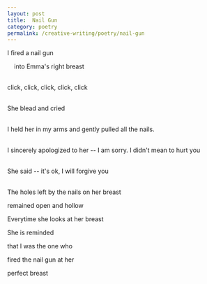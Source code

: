 ```yaml
---
layout: post
title:  Nail Gun
category: poetry
permalink: /creative-writing/poetry/nail-gun
---
```


I fired a nail gun

&nbsp;&nbsp;&nbsp;&nbsp;into Emma's right breast
<br /><br />

click, click, click, click, click
<br /><br />

She blead and cried
<br /><br />

I held her in my arms
and gently pulled all the nails.
<br /><br />

I sincerely apologized to her
-- I am sorry. I didn't mean to hurt you
<br /><br />

She said -- it's ok, I will forgive you
<br /><br />

The holes left by the nails on her breast

remained open and hollow

Everytime she looks at her breast

She is reminded

that I was the one who

fired the nail gun at her

perfect breast
<br /><br />